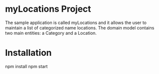 # myLocations Project

The sample application is called myLocations and it allows the user to maintain a list of categorized name locations. 
The domain model contains two main entities: a Category and a Location. 

# Installation
npm install
npm start
